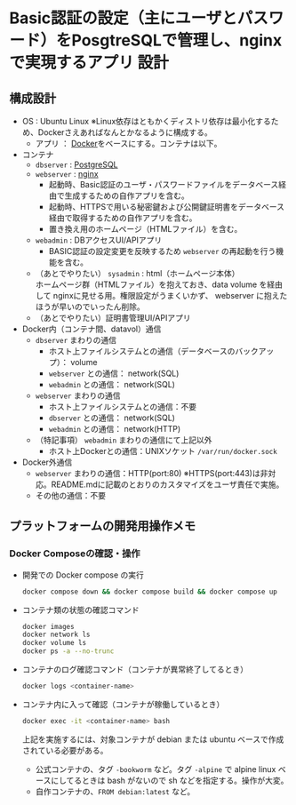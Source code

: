 # Basic認証の設定（主にユーザとパスワード）をPosgtreSQLで管理し、nginxで実現するアプリ 設計

## 構成設計

* OS : Ubuntu Linux ※Linux依存はともかくディストリ依存は最小化するため、Dockerさえあればなんとかなるように構成する。
  * アプリ ： [Docker](https://www.docker.com/ja-jp/)をベースにする。コンテナは以下。
* コンテナ
  * `dbserver` : [PostgreSQL](https://www.postgresql.org/)
  * `webserver` : [nginx](https://www.nginx.com/)
    * 起動時、Basic認証のユーザ・パスワードファイルをデータベース経由で生成するための自作アプリを含む。
    * 起動時、HTTPSで用いる秘密鍵および公開鍵証明書をデータベース経由で取得するための自作アプリを含む。
    * 置き換え用のホームページ（HTMLファイル）を含む。
  * `webadmin` : DBアクセスUI/APIアプリ
    * BASIC認証の設定変更を反映するため `webserver` の再起動を行う機能を含む。
  * （あとでやりたい） `sysadmin` : html（ホームページ本体）\
    ホームページ群（HTMLファイル）を抱えておき、data volume を経由して nginxに見せる用。権限設定がうまくいかず、 webserver に抱えたほうが早いのでいったん削除。
  * （あとでやりたい）証明書管理UI/APIアプリ
* Docker内（コンテナ間、datavol）通信
  * `dbserver` まわりの通信
    * ホスト上ファイルシステムとの通信（データベースのバックアップ）： volume
    * `webserver` との通信： network(SQL)
    * `webadmin` との通信： network(SQL)
  * `webserver` まわりの通信
    * ホスト上ファイルシステムとの通信：不要
    * `dbserver` との通信： network(SQL)
    * `webadmin` との通信： network(HTTP)
  * （特記事項） `webadmin` まわりの通信にて上記以外
    * ホスト上Dockerとの通信：UNIXソケット `/var/run/docker.sock`
* Docker外通信
  * `webserver` まわりの通信：HTTP(port:80) ※HTTPS(port:443)は非対応。README.mdに記載のとおりのカスタマイズをユーザ責任で実施。
  * その他の通信：不要

## プラットフォームの開発用操作メモ

### Docker Composeの確認・操作

* 開発での Docker compose の実行

  ```bash
  docker compose down && docker compose build && docker compose up
  ```

* コンテナ類の状態の確認コマンド

  ```bash
  docker images
  docker network ls
  docker volume ls
  docker ps -a --no-trunc
  ```

* コンテナのログ確認コマンド（コンテナが異常終了してるとき）

  ```bash
  docker logs <container-name>
  ```

* コンテナ内に入って確認（コンテナが稼働しているとき）

  ```bash
  docker exec -it <container-name> bash
  ```

  上記を実施するには、対象コンテナが debian または ubuntu ベースで作成されている必要がある。
  * 公式コンテナの、タグ `-bookworm` など。タグ `-alpine` で alpine linux ベースにしてるときは bash がないので sh などを指定する。操作が大変。
  * 自作コンテナの、`FROM debian:latest` など。
